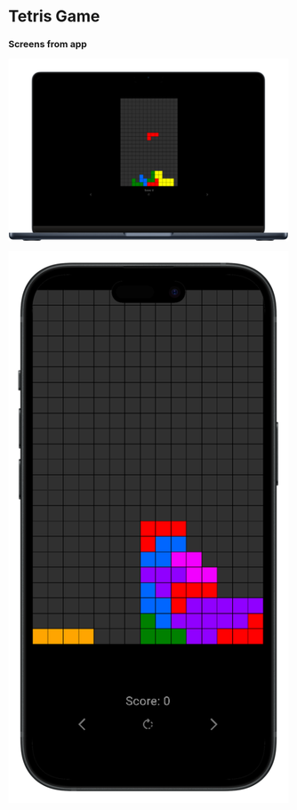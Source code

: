 # Tetris Game

### Screens from app
![lab image](assets/readmeImages/lab.png)

![phone image](assets/readmeImages/phone.png)
